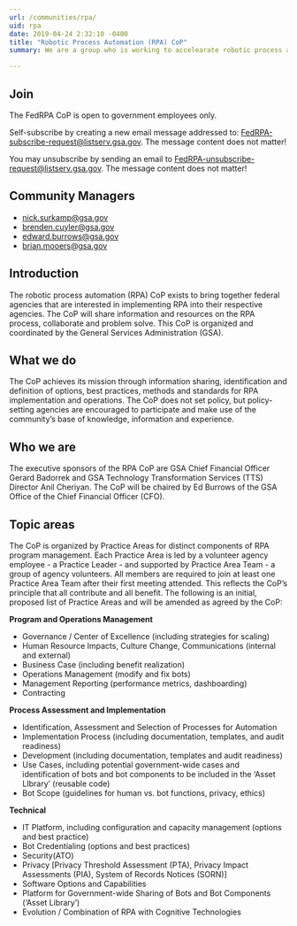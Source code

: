 ```yaml
---
url: /communities/rpa/
uid: rpa
date: 2019-04-24 2:32:10 -0400
title: "Robotic Process Automation (RPA) CoP"
summary: We are a group who is working to accelearate robotic process automation (RPA) adoption in the federal government.

---
```


## Join

The FedRPA CoP is open to government employees only. 
 
Self-subscribe by creating a new email message addressed to: FedRPA-subscribe-request@listserv.gsa.gov. The message content does not matter!

You may unsubscribe by sending an email to FedRPA-unsubscribe-request@listserv.gsa.gov. The message content does not matter!

## Community Managers
  - nick.surkamp@gsa.gov
  - brenden.cuyler@gsa.gov
  - edward.burrows@gsa.gov
  - brian.mooers@gsa.gov

## Introduction

The robotic process automation (RPA) CoP exists to bring together federal agencies that are interested in implementing RPA into their respective agencies. The CoP will share information and resources on the RPA process, collaborate and problem solve. This CoP is organized and coordinated by the General Services Administration (GSA).

## What we do

The CoP achieves its mission through information sharing, identification and definition of options, best practices, methods and standards for RPA implementation and operations.  The CoP does not set policy, but policy-setting agencies are encouraged to participate and make use of the community’s base of knowledge, information and experience.  

## Who we are 

The executive sponsors of the RPA CoP are GSA Chief Financial Officer Gerard Badorrek and GSA Technology Transformation Services (TTS) Director Anil Cheriyan. The CoP will be chaired by Ed Burrows of the GSA Office of the Chief Financial Officer (CFO).

## Topic areas 

The CoP is organized by Practice Areas for distinct components of RPA program management. Each Practice Area is led by a volunteer agency employee - a Practice Leader - and supported by Practice Area Team - a group of agency volunteers.  All members are required to join at least one Practice Area Team after their first meeting attended. This reflects the CoP’s principle that all contribute and all benefit. The following is an initial, proposed list of Practice Areas and will be amended as agreed by the CoP:

**Program and Operations Management**
  - Governance / Center of Excellence (including strategies for scaling)
  - Human Resource Impacts, Culture Change, Communications (internal and external)
  - Business Case (including benefit realization)
  - Operations Management (modify and fix bots)
  - Management Reporting (performance metrics, dashboarding)
  - Contracting

**Process Assessment and Implementation**
  - Identification, Assessment and Selection of Processes for Automation
  - Implementation Process (including documentation, templates, and audit readiness)
  - Development (including documentation, templates and audit readiness)
  - Use Cases, including potential government-wide cases and identification of bots and bot components to be included in the ‘Asset LIbrary’ (reusable code)
  - Bot Scope (guidelines for human vs. bot functions, privacy, ethics)

**Technical**
  - IT Platform, including configuration and capacity management (options and best practice)
  - Bot Credentialing (options and best practices)
  - Security(ATO)
  - Privacy [Privacy Threshold Assessment (PTA), Privacy Impact Assessments (PIA), System of Records Notices (SORN)]
  - Software Options and Capabilities
  - Platform for Government-wide Sharing of Bots and Bot Components (‘Asset Library’)
  - Evolution / Combination of RPA with Cognitive Technologies
